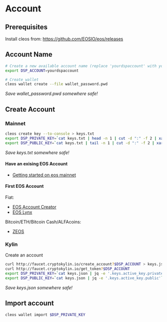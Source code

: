 Account
=======

## Prerequisites
Install cleos from: https://github.com/EOSIO/eos/releases

## Account Name

```bash
# Create a new available account name (replace 'yourdspaccount' with your account name):
export DSP_ACCOUNT=yourdspaccount

# Create wallet
cleos wallet create --file wallet_password.pwd
```
*Save wallet_password.pwd somewhere safe!*

## Create Account
### Mainnet

```bash
cleos create key --to-console > keys.txt
export DSP_PRIVATE_KEY=`cat keys.txt | head -n 1 | cut -d ":" -f 2 | xargs echo`
export DSP_PUBLIC_KEY=`cat keys.txt | tail -n 1 | cut -d ":" -f 2 | xargs echo`
```
*Save keys.txt somewhere safe!*

#### Have an exising EOS Account
- [Getting started on eos mainnet](https://hackernoon.com/getting-started-on-eos-mainnet-in-10-minutes-bf61dd9ec787)

#### First EOS Account
Fiat:
- [EOS Account Creator](https://eos-account-creator.com/)
- [EOS Lynx](https://eoslynx.com/)

Bitcoin/ETH/Bitcoin Cash/ALFAcoins:
- [ZEOS](https://www.zeos.co/)

### Kylin
Create an account
```bash
curl http://faucet.cryptokylin.io/create_account?$DSP_ACCOUNT > keys.json
curl http://faucet.cryptokylin.io/get_token?$DSP_ACCOUNT
export DSP_PRIVATE_KEY=`cat keys.json | jq -e '.keys.active_key.private'`
export DSP_PUBLIC_KEY=`cat keys.json | jq -e '.keys.active_key.public'`
```
*Save keys.json somewhere safe!*

## Import account
```bash
cleos wallet import $DSP_PRIVATE_KEY
```
